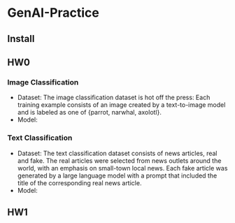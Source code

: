 # GenAI-Practice
## Install
## HW0
### Image Classification
* Dataset: The image classification dataset is hot off the press: Each training example consists of an image created by a text-to-image model and is labeled as one of {parrot, narwhal, axolotl}.
* Model:
### Text Classification
* Dataset: The text classification dataset consists of news articles, real and fake. The real articles were selected from news outlets around the world, with an emphasis on small-town local news. Each fake article was generated by a large language model with a prompt that included the title of the corresponding real news article.
* Model:

## HW1
